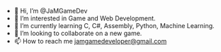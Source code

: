 - 👋 Hi, I’m @JaMGameDev
- 👀 I’m interested in Game and Web Development.
- 🌱 I’m currently learning C, C#, Assembly, Python, Machine Learning.
- 💞️ I’m looking to collaborate on a new game.
- 📫 How to reach me jamgamedeveloper@gmail.com

<!---
JaMGameDev/JaMGameDev is a ✨ special ✨ repository because its `README.md` (this file) appears on your GitHub profile.
You can click the Preview link to take a look at your changes.
--->
